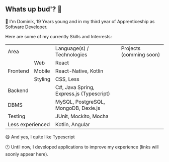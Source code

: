 ## Whats up bud'? 👋

💼 I'm Dominik, 19 Years young and in my third year of Apprenticeship as Software Developer.

Here are some of my currently Skills and Interrests:
<table>
  <tr>
    <td colspan="2">Area</td>
    <td>Language(s) / Technologies</td>
    <td>Projects (comming soon)</td>
  </tr>
  <tr>
    <td rowspan="3">Frontend</td>
    <td>Web</td>
    <td>React</td>
    <td rowspan="3"></td>
  </tr>  
  <tr>
    <td>Mobile</td>
    <td>React-Native, Kotlin</td>
  </tr> 
  <tr>
    <td>Styling</td>
    <td>CSS, Less</td>
  </tr>
  <tr>
    <td colspan="2">Backend</td>
    <td>C#, Java Spring, Express.js (Typescript)</td>
    <td></td>
  </tr>
  <tr>
    <td colspan="2">DBMS</td>
    <td>MySQL, PostgreSQL, MongoDB, Dexie.js</td>
    <td></td>
  </tr>
  <tr>
    <td colspan="2">Testing</td>
    <td>JUnit, Mockito, Mocha</td>
    <td></td>
  </tr>
  <tr>
    <td colspan="2">Less experienced</td>
    <td>Kotlin, Angular</td>
    <td></td>
  </tr>
</table>

😋 And yes, I quite like Typescript

🕛 Until now, I developed applications to improve my experience (links will soonly appear here).

